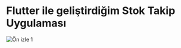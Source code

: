 # Flutter ile geliştirdiğim Stok Takip Uygulaması
![Ön izle 1](https://play-lh.googleusercontent.com/Nh5P7pF96fAFBXS1LsIY1ygVpNmnckVV0NYyYCNI5acAFOA5ZZRu8h4BOX6zy0lUBXc=w526-h296-rw)
